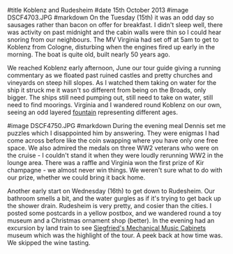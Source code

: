#title Koblenz and Rudesheim
#date 15th October 2013
#image DSCF4703.JPG
#markdown
On the Tuesday (15th) it was an odd day so sausages rather than
bacon on offer for breakfast.  I didn't sleep well, there was
activity on past midnight and the cabin walls were thin so I could
hear snoring from our neighbours.  The MV Virginia had set off at
5am to get to Koblenz from Cologne, disturbing when the engines
fired up early in the morning.  The boat is quite old, built nearly
50 years ago.

We reached Koblenz early afternoon, June our tour guide giving a
running commentary as we floated past ruined castles and pretty
churches and vineyards on steep hill slopes.  As I watched them
taking on water for the ship it struck me it wasn't so different
from being on the Broads, only bigger.  The ships still need pumping
out, still need to take on water, still need to find moorings.
Virginia and I wandered round Koblenz on our own, seeing an odd
layered [fountain](https://www.koblenz-touristik.de/kultur/plaetze-in-koblenz/goerresplatz.html) representing different ages.

#image DSCF4750.JPG
#markdown
During the evening meal Dennis set me puzzles which I disappointed
him by answering.  They were enigmas I had come across before like
the coin swapping where you have only one free space.  We also
admired the medals on three WW2 veterans who were on the cruise -
I couldn't stand it when they were loudly rerunning WW2 in the
lounge area.  There was a raffle and Virginia won the first prize
of Kir champagne - we almost never win things.  We weren't sure
what to do with our prize, whether we could bring it back home.

Another early start on Wednesday (16th) to get down to Rudesheim.
Our bathroom smells a bit, and the water gurgles as if it's trying
to get back up the shower drain.  Rudesheim is very pretty, and
cosier than the cities.  I posted some postcards in a yellow
postbox, and we wandered round a toy museum and a Christmas
ornament shop (better).  In the evening had an excursion by land
train to see
[Siegfried's Mechanical Music Cabinets](https://www.smmk.de/pages/de/willkommen.php)
museum which was the highlight of the tour.  A peek back at how
time was.  We skipped the wine tasting.
